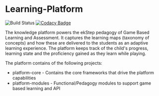 


# Learning-Platform

![Build Status](https://travis-ci.org/project-sunbird/sunbird-learning-platform.svg?branch=master) [![Codacy Badge](https://api.codacy.com/project/badge/Grade/6323f13aeb8244f1979e803b34ebd031)](https://app.codacy.com/app/project-sunbird/sunbird-learning-platform?utm_source=github.com&utm_medium=referral&utm_content=project-sunbird/sunbird-learning-platform&utm_campaign=Badge_Grade_Dashboard)

The knowledge platform powers the ekStep pedagogy of Game Based Learning and Assessment. It captures the learning maps (taxonomy of concepts) and how these are delivered to the students as an adaptive learning experience. The platform keeps track of the child's progress, learning state and the proficiency gained as they learn while playing. 

The platform contains of the following projects:

* platform-core - Contains the core frameworks that drive the platform capabilities
* platform-modules - Functional/Pedagogy modules to support game based learning and API


